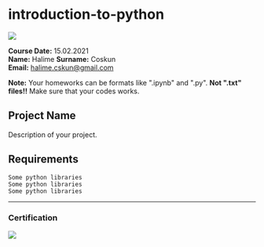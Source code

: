 # introduction-to-python
![](img/logo.png)

**Course Date:** 15.02.2021  
**Name:** Halime 
**Surname:** Coskun  
**Email:** halime.cskun@gmail.com  

**Note:** Your homeworks can be formats like ".ipynb" and ".py". **Not ".txt" files!!** Make sure that your codes works.  

## Project Name
Description of your project.

## Requirements
```
Some python libraries
Some python libraries
Some python libraries
```
---

### Certification
![](img/certificate_ex.png)


